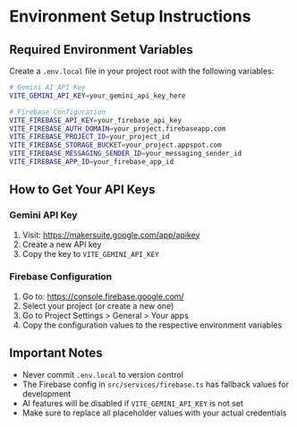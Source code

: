 # Environment Setup Instructions

## Required Environment Variables

Create a `.env.local` file in your project root with the following variables:

```bash
# Gemini AI API Key
VITE_GEMINI_API_KEY=your_gemini_api_key_here

# Firebase Configuration
VITE_FIREBASE_API_KEY=your_firebase_api_key
VITE_FIREBASE_AUTH_DOMAIN=your_project.firebaseapp.com
VITE_FIREBASE_PROJECT_ID=your_project_id
VITE_FIREBASE_STORAGE_BUCKET=your_project.appspot.com
VITE_FIREBASE_MESSAGING_SENDER_ID=your_messaging_sender_id
VITE_FIREBASE_APP_ID=your_firebase_app_id
```

## How to Get Your API Keys

### Gemini API Key
1. Visit: https://makersuite.google.com/app/apikey
2. Create a new API key
3. Copy the key to `VITE_GEMINI_API_KEY`

### Firebase Configuration
1. Go to: https://console.firebase.google.com/
2. Select your project (or create a new one)
3. Go to Project Settings > General > Your apps
4. Copy the configuration values to the respective environment variables

## Important Notes
- Never commit `.env.local` to version control
- The Firebase config in `src/services/firebase.ts` has fallback values for development
- AI features will be disabled if `VITE_GEMINI_API_KEY` is not set
- Make sure to replace all placeholder values with your actual credentials
